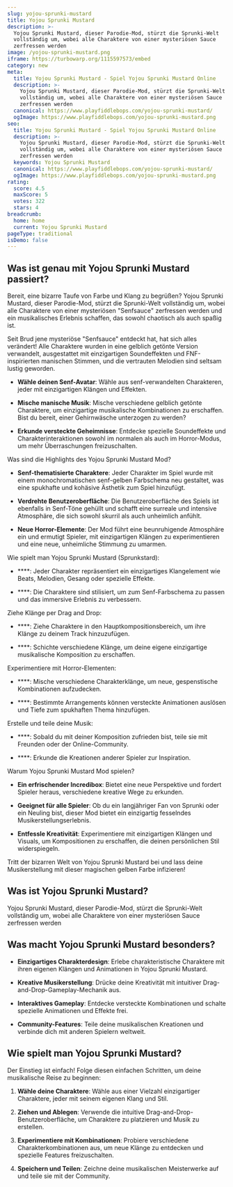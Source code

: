 ```yaml
---
slug: yojou-sprunki-mustard
title: Yojou Sprunki Mustard
description: >-
  Yojou Sprunki Mustard, dieser Parodie-Mod, stürzt die Sprunki-Welt
  vollständig um, wobei alle Charaktere von einer mysteriösen Sauce
  zerfressen werden
image: /yojou-sprunki-mustard.png
iframe: https://turbowarp.org/1115597573/embed
category: new
meta:
  title: Yojou Sprunki Mustard - Spiel Yojou Sprunki Mustard Online
  description: >-
    Yojou Sprunki Mustard, dieser Parodie-Mod, stürzt die Sprunki-Welt
    vollständig um, wobei alle Charaktere von einer mysteriösen Sauce
    zerfressen werden
  canonical: https://www.playfiddlebops.com/yojou-sprunki-mustard/
  ogImage: https://www.playfiddlebops.com/yojou-sprunki-mustard.png
seo:
  title: Yojou Sprunki Mustard - Spiel Yojou Sprunki Mustard Online
  description: >-
    Yojou Sprunki Mustard, dieser Parodie-Mod, stürzt die Sprunki-Welt
    vollständig um, wobei alle Charaktere von einer mysteriösen Sauce
    zerfressen werden
  keywords: Yojou Sprunki Mustard
  canonical: https://www.playfiddlebops.com/yojou-sprunki-mustard/
  ogImage: https://www.playfiddlebops.com/yojou-sprunki-mustard.png
rating:
  score: 4.5
  maxScore: 5
  votes: 322
  stars: 4
breadcrumb:
  home: home
  current: Yojou Sprunki Mustard
pageType: traditional
isDemo: false
---
```


## Was ist genau mit Yojou Sprunki Mustard passiert?

Bereit, eine bizarre Taufe von Farbe und Klang zu begrüßen? Yojou Sprunki Mustard, dieser Parodie-Mod, stürzt die Sprunki-Welt vollständig um, wobei alle Charaktere von einer mysteriösen "Senfsauce" zerfressen werden und ein musikalisches Erlebnis schaffen, das sowohl chaotisch als auch spaßig ist.

Seit Brud jene mysteriöse "Senfsauce" entdeckt hat, hat sich alles verändert! Alle Charaktere wurden in eine gelblich getönte Version verwandelt, ausgestattet mit einzigartigen Soundeffekten und FNF-inspirierten manischen Stimmen, und die vertrauten Melodien sind seltsam lustig geworden.

- **Wähle deinen Senf-Avatar**: Wähle aus senf-verwandelten Charakteren, jeder mit einzigartigen Klängen und Effekten.

- **Mische manische Musik**: Mische verschiedene gelblich getönte Charaktere, um einzigartige musikalische Kombinationen zu erschaffen. Bist du bereit, einer Gehirnwäsche unterzogen zu werden?

- **Erkunde versteckte Geheimnisse**: Entdecke spezielle Soundeffekte und Charakterinteraktionen sowohl im normalen als auch im Horror-Modus, um mehr Überraschungen freizuschalten.

Was sind die Highlights des Yojou Sprunki Mustard Mod?

- **Senf-thematisierte Charaktere**: Jeder Charakter im Spiel wurde mit einem monochromatischen senf-gelben Farbschema neu gestaltet, was eine spukhafte und kohäsive Ästhetik zum Spiel hinzufügt.

- **Verdrehte Benutzeroberfläche**: Die Benutzeroberfläche des Spiels ist ebenfalls in Senf-Töne gehüllt und schafft eine surreale und intensive Atmosphäre, die sich sowohl skurril als auch unheimlich anfühlt.

- **Neue Horror-Elemente**: Der Mod führt eine beunruhigende Atmosphäre ein und ermutigt Spieler, mit einzigartigen Klängen zu experimentieren und eine neue, unheimliche Stimmung zu umarmen.

Wie spielt man Yojou Sprunki Mustard (Sprunkstard):

- ****: Jeder Charakter repräsentiert ein einzigartiges Klangelement wie Beats, Melodien, Gesang oder spezielle Effekte.

- ****: Die Charaktere sind stilisiert, um zum Senf-Farbschema zu passen und das immersive Erlebnis zu verbessern.

Ziehe Klänge per Drag and Drop:

- ****: Ziehe Charaktere in den Hauptkompositionsbereich, um ihre Klänge zu deinem Track hinzuzufügen.

- ****: Schichte verschiedene Klänge, um deine eigene einzigartige musikalische Komposition zu erschaffen.

Experimentiere mit Horror-Elementen:

- ****: Mische verschiedene Charakterklänge, um neue, gespenstische Kombinationen aufzudecken.

- ****: Bestimmte Arrangements können versteckte Animationen auslösen und Tiefe zum spukhaften Thema hinzufügen.

Erstelle und teile deine Musik:

- ****: Sobald du mit deiner Komposition zufrieden bist, teile sie mit Freunden oder der Online-Community.

- ****: Erkunde die Kreationen anderer Spieler zur Inspiration.

Warum Yojou Sprunki Mustard Mod spielen?

- **Ein erfrischender Incredibox**: Bietet eine neue Perspektive und fordert Spieler heraus, verschiedene kreative Wege zu erkunden.

- **Geeignet für alle Spieler**: Ob du ein langjähriger Fan von Sprunki oder ein Neuling bist, dieser Mod bietet ein einzigartig fesselndes Musikerstellungserlebnis.

- **Entfessle Kreativität**: Experimentiere mit einzigartigen Klängen und Visuals, um Kompositionen zu erschaffen, die deinen persönlichen Stil widerspiegeln.

Tritt der bizarren Welt von Yojou Sprunki Mustard bei und lass deine Musikerstellung mit dieser magischen gelben Farbe infizieren!

## Was ist Yojou Sprunki Mustard?

Yojou Sprunki Mustard, dieser Parodie-Mod, stürzt die Sprunki-Welt vollständig um, wobei alle Charaktere von einer mysteriösen Sauce zerfressen werden

## Was macht Yojou Sprunki Mustard besonders?

- **Einzigartiges Charakterdesign**: Erlebe charakteristische Charaktere mit ihren eigenen Klängen und Animationen in Yojou Sprunki Mustard.

- **Kreative Musikerstellung**: Drücke deine Kreativität mit intuitiver Drag-and-Drop-Gameplay-Mechanik aus.

- **Interaktives Gameplay**: Entdecke versteckte Kombinationen und schalte spezielle Animationen und Effekte frei.

- **Community-Features**: Teile deine musikalischen Kreationen und verbinde dich mit anderen Spielern weltweit.

## Wie spielt man Yojou Sprunki Mustard?

Der Einstieg ist einfach! Folge diesen einfachen Schritten, um deine musikalische Reise zu beginnen:

1. **Wähle deine Charaktere**: Wähle aus einer Vielzahl einzigartiger Charaktere, jeder mit seinem eigenen Klang und Stil.

1. **Ziehen und Ablegen**: Verwende die intuitive Drag-and-Drop-Benutzeroberfläche, um Charaktere zu platzieren und Musik zu erstellen.

1. **Experimentiere mit Kombinationen**: Probiere verschiedene Charakterkombinationen aus, um neue Klänge zu entdecken und spezielle Features freizuschalten.

1. **Speichern und Teilen**: Zeichne deine musikalischen Meisterwerke auf und teile sie mit der Community.